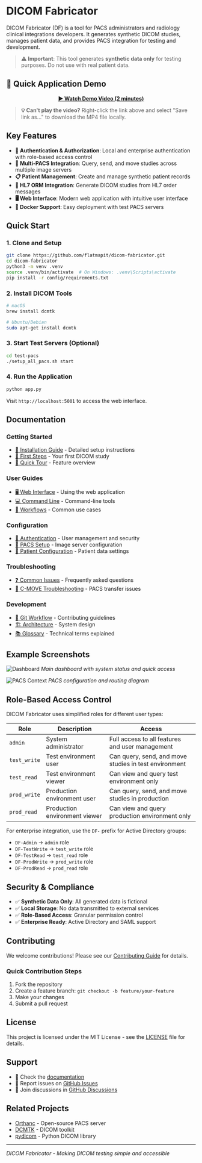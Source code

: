 # DICOM Fabricator

DICOM Fabricator (DF) is a tool for PACS administrators and radiology clinical integrations developers. It generates synthetic DICOM studies, manages patient data, and provides PACS integration for testing and development.

> **⚠️ Important**: This tool generates **synthetic data only** for testing purposes. Do not use with real patient data.

## 🎥 Quick Application Demo

<div align="center">

**[▶️ Watch Demo Video (2 minutes)](https://flatmapit-com-videos.s3.amazonaws.com/20250903DicomFab.mov)**

</div>

> **💡 Can't play the video?** Right-click the link above and select "Save link as..." to download the MP4 file locally.

## Key Features

- **🔐 Authentication & Authorization**: Local and enterprise authentication with role-based access control
- **🏥 Multi-PACS Integration**: Query, send, and move studies across multiple image servers
- **📋 Patient Management**: Create and manage synthetic patient records
- **🔄 HL7 ORM Integration**: Generate DICOM studies from HL7 order messages
- **🖥️ Web Interface**: Modern web application with intuitive user interface
- **🐳 Docker Support**: Easy deployment with test PACS servers

## Quick Start

### 1. Clone and Setup
```bash
git clone https://github.com/flatmapit/dicom-fabricator.git
cd dicom-fabricator
python3 -m venv .venv
source .venv/bin/activate  # On Windows: .venv\Scripts\activate
pip install -r config/requirements.txt
```

### 2. Install DICOM Tools
```bash
# macOS
brew install dcmtk

# Ubuntu/Debian
sudo apt-get install dcmtk
```

### 3. Start Test Servers (Optional)
```bash
cd test-pacs
./setup_all_pacs.sh start
```

### 4. Run the Application
```bash
python app.py
```

Visit `http://localhost:5001` to access the web interface.

## Documentation

### Getting Started
- [📖 Installation Guide](docs/getting-started/installation.md) - Detailed setup instructions
- [🚀 First Steps](docs/getting-started/first-steps.md) - Your first DICOM study
- [🎯 Quick Tour](docs/getting-started/quick-tour.md) - Feature overview

### User Guides
- [🖥️ Web Interface](docs/user-guides/web-interface.md) - Using the web application
- [💻 Command Line](docs/user-guides/command-line.md) - Command-line tools
- [🔄 Workflows](docs/user-guides/workflows.md) - Common use cases

### Configuration
- [🔐 Authentication](docs/configuration/authentication.md) - User management and security
- [🏥 PACS Setup](docs/configuration/pacs-setup.md) - Image server configuration
- [👥 Patient Configuration](docs/configuration/patient-config.md) - Patient data settings

### Troubleshooting
- [❓ Common Issues](docs/troubleshooting/common-issues.md) - Frequently asked questions
- [🔧 C-MOVE Troubleshooting](docs/troubleshooting/cmove-troubleshooting.md) - PACS transfer issues

### Development
- [🌿 Git Workflow](docs/development/git-workflow.md) - Contributing guidelines
- [🏗️ Architecture](docs/development/architecture.md) - System design
- [📚 Glossary](docs/glossary.md) - Technical terms explained

## Example Screenshots

![Dashboard](docs/images/dashboard.png)
*Main dashboard with system status and quick access*

![PACS Context](docs/images/pacs-context-diag.png)
*PACS configuration and routing diagram*

## Role-Based Access Control

DICOM Fabricator uses simplified roles for different user types:

| Role | Description | Access |
|------|-------------|---------|
| `admin` | System administrator | Full access to all features and user management |
| `test_write` | Test environment user | Can query, send, and move studies in test environment |
| `test_read` | Test environment viewer | Can view and query test environment only |
| `prod_write` | Production environment user | Can query, send, and move studies in production |
| `prod_read` | Production environment viewer | Can view and query production environment only |

For enterprise integration, use the `DF-` prefix for Active Directory groups:
- `DF-Admin` → `admin` role
- `DF-TestWrite` → `test_write` role
- `DF-TestRead` → `test_read` role
- `DF-ProdWrite` → `prod_write` role
- `DF-ProdRead` → `prod_read` role

## Security & Compliance

- ✅ **Synthetic Data Only**: All generated data is fictional
- ✅ **Local Storage**: No data transmitted to external services
- ✅ **Role-Based Access**: Granular permission control
- ✅ **Enterprise Ready**: Active Directory and SAML support

## Contributing

We welcome contributions! Please see our [Contributing Guide](docs/development/contributing.md) for details.

### Quick Contribution Steps
1. Fork the repository
2. Create a feature branch: `git checkout -b feature/your-feature`
3. Make your changes
4. Submit a pull request

## License

This project is licensed under the MIT License - see the [LICENSE](LICENSE) file for details.

## Support

- 📖 Check the [documentation](docs/)
- 🐛 Report issues on [GitHub Issues](https://github.com/flatmapit/dicom-fabricator/issues)
- 💬 Join discussions in [GitHub Discussions](https://github.com/flatmapit/dicom-fabricator/discussions)

## Related Projects

- [Orthanc](https://www.orthanc-server.com/) - Open-source PACS server
- [DCMTK](https://dcmtk.org/) - DICOM toolkit
- [pydicom](https://pydicom.github.io/) - Python DICOM library

---

*DICOM Fabricator - Making DICOM testing simple and accessible*
